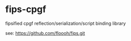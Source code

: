 fips-cpgf
=========

fipsified cpgf reflection/serialization/script binding library

see: https://github.com/floooh/fips.git
